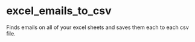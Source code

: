 # excel_emails_to_csv
Finds emails on all of your excel sheets and saves them each to each csv file. 

